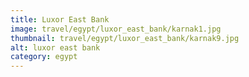 ```yaml
---
title: Luxor East Bank
image: travel/egypt/luxor_east_bank/karnak1.jpg
thumbnail: travel/egypt/luxor_east_bank/karnak9.jpg
alt: luxor east bank
category: egypt
---
```

